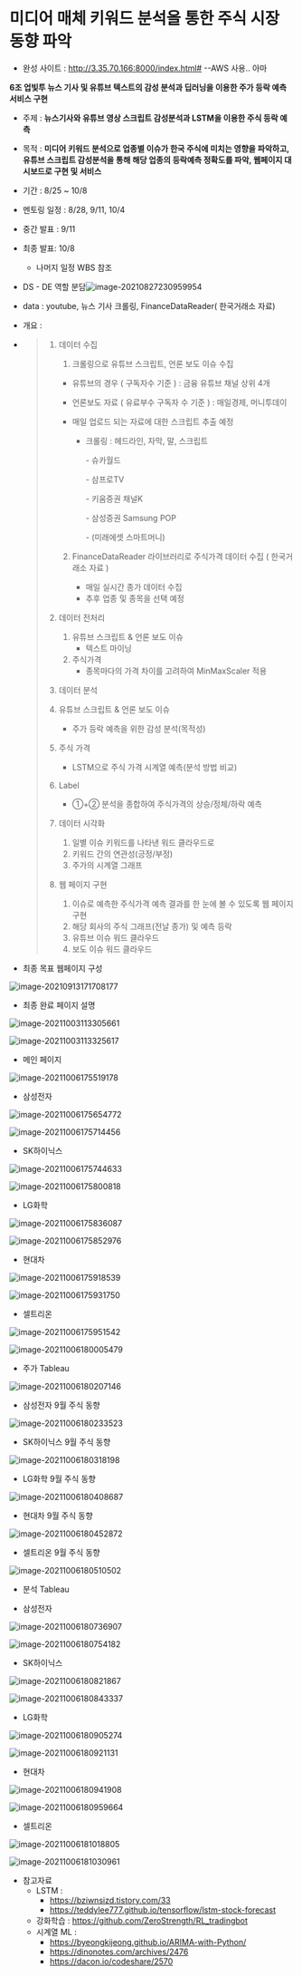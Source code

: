 # 미디어 매체 키워드 분석을 통한 주식 시장 동향 파악


- 완성 사이트 : http://3.35.70.166:8000/index.html# --AWS 사용.. 아마 

**6조 업빛투 뉴스 기사 및 유튜브 텍스트의 감성 분석과 딥러닝을 이용한 주가 등락 예측 서비스 구현**

- 주제 : **뉴스기사와 유튜브 영상 스크립트 감성분석과 LSTM을 이용한 주식 등락 예측**

- 목적 : **미디어 키워드 분석으로 업종별 이슈가 한국 주식에 미치는 영향을 파악하고, 유튜브 스크립트 감성분석을 통해 해당 업종의 등락예측 정확도를 파악, 웹페이지 대시보드로 구현 및 서비스**

- 기간 : 8/25 ~ 10/8

- 멘토링 일정 : 8/28, 9/11, 10/4

- 중간 발표 : 9/11

- 최종 발표: 10/8
  - 나머지 일정 WBS 참조

- DS - DE 역할 분담![image-20210827230959954](md-images/image-20210827230959954.png)

- data : youtube, 뉴스 기사 크롤링, FinanceDataReader( 한국거래소 자료)

- 개요 :

- > 1. 데이터 수집
  >
  >    1.  크롤링으로 유튜브 스크립트, 언론 보도 이슈 수집
  >
  >       - 유튜브의 경우 ( 구독자수 기준 ) : 금융 유튜브 채널 상위 4개
  >
  >       - 언론보도 자료 ( 유료부수 구독자 수 기준 ) : 매일경제, 머니투데이     
  >
  >       - 매일 업로드 되는 자료에 대한 스크립트 추출 예정
  >
  >         - 크롤링 : 헤드라인, 자막, 말, 스크립트
  >
  >           \- 슈카월드
  >
  >           \- 삼프로TV
  >
  >           \- 키움증권 채널K
  >
  >           \- 삼성증권 Samsung POP
  >
  >           \- (미래에셋 스마트머니)
  >
  >    2. FinanceDataReader 라이브러리로 주식가격 데이터 수집 ( 한국거래소  자료 ) 
  >
  >       - 매일 실시간 종가 데이터 수집      
  >       - 추후 업종 및 종목을 선택 예정
  >
  > 2. 데이터 전처리
  >
  >    1. 유튜브 스크립트 & 언론 보도 이슈   
  >       - 텍스트 마이닝
  >    2. 주식가격
  >       - 종목마다의 가격 차이를 고려하여 MinMaxScaler 적용
  >
  > 3.  데이터 분석
  >
  >    1. 유튜브 스크립트 & 언론 보도 이슈      
  >       - 주가 등락 예측을 위한 감성 분석(목적성)
  >
  >    2. 주식 가격     
  >       -   LSTM으로 주식 가격 시계열 예측(분석 방법 비교) 
  >    3. Label
  >       - ①+② 분석을 종합하여 주식가격의 상승/정체/하락 예측
  >
  > 4. 데이터 시각화
  >
  >    1. 일별 이슈 키워드를 나타낸 워드 클라우드로   
  >    2. 키워드 간의 연관성(긍정/부정)   
  >    3. 주가의 시계열 그래프 
  >
  > 5. 웹 페이지 구현
  >
  >    1. 이슈로 예측한 주식가격 예측 결과를 한 눈에 볼 수 있도록 웹 페이지 구현   
  >    2. 해당 회사의 주식 그래프(전날 종가) 및 예측 등락   
  >    3. 유튜브 이슈 워드 클라우드   
  >    4. 보도 이슈 워드 클라우드  



- 최종 목표 웹페이지 구성

![image-20210913171708177](md-images/image-20210913171708177.png)

- 최종 완료 페이지 설명

![image-20211003113305661](md-images/image-20211003113305661.png)

![image-20211003113325617](md-images/image-20211003113325617.png)

- 메인 페이지

![image-20211006175519178](md-images/image-20211006175519178.png)

- 삼성전자

![image-20211006175654772](md-images/image-20211006175654772.png)

![image-20211006175714456](md-images/image-20211006175714456.png)

- SK하이닉스

![image-20211006175744633](md-images/image-20211006175744633.png)

![image-20211006175800818](md-images/image-20211006175800818.png)

- LG화학

![image-20211006175836087](md-images/image-20211006175836087.png)

![image-20211006175852976](md-images/image-20211006175852976.png)

- 현대차

![image-20211006175918539](md-images/image-20211006175918539.png)

![image-20211006175931750](md-images/image-20211006175931750.png)

- 셀트리온

![image-20211006175951542](md-images/image-20211006175951542.png)

![image-20211006180005479](md-images/image-20211006180005479.png)

- 주가 Tableau

![image-20211006180207146](md-images/image-20211006180207146.png)

- 삼성전자 9월 주식 동향

![image-20211006180233523](md-images/image-20211006180233523.png)

- SK하이닉스 9월 주식 동향

![image-20211006180318198](md-images/image-20211006180318198.png)

- LG화학 9월 주식 동향

![image-20211006180408687](md-images/image-20211006180408687.png)

- 현대차 9월 주식 동향

![image-20211006180452872](md-images/image-20211006180452872.png)

- 셀트리온 9월 주식 동향

![image-20211006180510502](md-images/image-20211006180510502.png)



- 분석 Tableau

- 삼성전자

![image-20211006180736907](md-images/image-20211006180736907.png)

![image-20211006180754182](md-images/image-20211006180754182.png)

- SK하이닉스

![image-20211006180821867](md-images/image-20211006180821867.png)

![image-20211006180843337](md-images/image-20211006180843337.png)

- LG화학

![image-20211006180905274](md-images/image-20211006180905274.png)

![image-20211006180921131](md-images/image-20211006180921131.png)

- 현대차

![image-20211006180941908](md-images/image-20211006180941908.png)

![image-20211006180959664](md-images/image-20211006180959664.png)

- 셀트리온

![image-20211006181018805](md-images/image-20211006181018805.png)

![image-20211006181030961](md-images/image-20211006181030961.png)



- 참고자료
  - LSTM : 
    - https://bziwnsizd.tistory.com/33
    - https://teddylee777.github.io/tensorflow/lstm-stock-forecast
  - 강화학습 : https://github.com/ZeroStrength/RL_tradingbot
  - 시계열 ML : 
    - https://byeongkijeong.github.io/ARIMA-with-Python/
    - https://dinonotes.com/archives/2476
    - https://dacon.io/codeshare/2570
